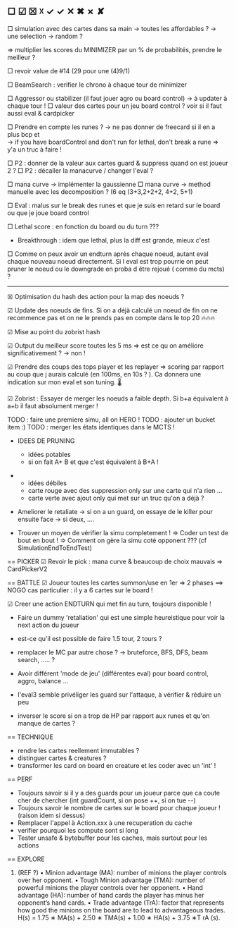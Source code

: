 □ ☑  ☒  ☓  ✓  ✓  ✕  ✖  ✗  ✘ 
------------------------------------------

□ simulation avec des cartes dans sa main
	-> toutes les affordables ?
	-> une selection
	-> random ?
	
  => multiplier les scores du MINIMIZER par un % de probabilités, prendre le meilleur ?

□ revoir value de #14 (29  pour une (4)9/1)

□ BeamSearch : verifier le chrono à chaque tour de minimizer

□ Aggressor ou stabilizer (il faut jouer agro ou board control) 
		-> à updater à chaque tour !
□ valeur des cartes pour un jeu board control ?
		voir si il faut aussi eval & cardpicker
		
		
□ Prendre en compte les runes ?
	-> ne pas donner de freecard si il en a plus bcp et  
	-> if you have boardControl and don't run for lethal, don't break a rune
	=> y'a un truc à faire !
	
□ P2 : donner de la valeur aux cartes guard & suppress quand on est joueur 2 ?
□ P2 : décaller la manacurve / changer l'eval ?

		
□ mana curve -> implémenter la gaussienne 
□ mana curve -> method manuelle avec les decomposition  ? (6 eq (3+3,2+2+2, 4+2, 5+1)
 
□ Eval : malus sur le break des runes et que je suis en retard sur le board ou que je joue board control

□ Lethal score : en fonction du board ou du turn ???
+ Breakthrough : idem que lethal, plus la diff est grande, mieux c'est


□ Comme on peux avoir un endturn après chaque noeud, autant eval chaque nouveau noeud directement. Si l eval est trop pourrie on peut pruner le noeud ou le downgrade en proba d être rejoué ( comme du mcts) ?


---------------------------------------------
☒ Optimisation du hash des action pour la map des noeuds ?

☑ Update des noeuds de fins.
Si on a déjà calculé un noeud de fin on ne recommence pas et on ne le prends pas en compte dans le top 20 🔥🔥🔥

☑ Mise au point du zobrist hash

☑ Output du meilleur score toutes les 5 ms => est ce qu on améliore significativement ? -> non !

☑ Prendre des coups des tops player et les replayer  => scoring par rapport au coup que j aurais calculé (en 100ms, en 10s ? ). Ca donnera une indication sur mon eval et son tuning. 🌡

☑ Zobrist : Essayer de merger les noeuds a faible depth.  Si b+a équivalent à a+b il faut absolument merger !









TODO : faire une premiere simu, all on HERO !
TODO : ajouter un bucket item :)
TODO : merger les états identiques dans le MCTS !

* IDEES DE PRUNING
	* idées potables
		
	- si on fait A+ B et que c'est équivalent à B+A !
-	
	* idées débiles
	
	- carte rouge avec des suppression only sur une carte qui n'a rien ...
	- carte verte avec ajout only qui met sur un truc qu'on a déjà ?
	
	


* Ameliorer le retaliate 
	-> si on a un guard, on essaye de le killer pour ensuite face
	-> si deux, ....
	
	
	
* Trouver un moyen de vérifier la simu completement !
	=> Coder un test de bout en bout ! 
	=> Comment on gère la simu coté opponent ??? (cf SimulationEndToEndTest)
	
== PICKER
☑ Revoir le pick : mana curve & beaucoup de choix mauvais
	=> CardPickerV2
	
== BATTLE
☑ Joueur toutes les cartes summon/use en 1er => 2 phases
  ==> NOGO cas particulier : il y a 6 cartes sur le board !
  
☑ Creer une action ENDTURN qui met fin au turn, toujours disponible !

* Faire un dummy 'retaliation' qui est une simple heureistique pour voir la next action du joueur

* est-ce qu'il est possible de faire 1.5 tour, 2 tours ?

* remplacer le MC par autre chose ?
    -> bruteforce, BFS, DFS, beam search, ..... ?

* Avoir différent 'mode de jeu' (différentes eval) pour board control, aggro, balance ...

* l'eval3 semble privéliger les guard sur l'attaque, à vérifier & réduire un peu    

* inverser le score si on a trop de HP par rapport aux runes et qu'on manque de cartes ?

== TECHNIQUE
* rendre les cartes reellement immutables ?
* distinguer cartes & creatures ?
* transformer les card on board en creature et les coder avec un 'int' !

== PERF
* Toujours savoir si il y a des guards pour un joueur parce que ca coute cher de chercher (int guardCount, si on pose ++, si on tue --) 
* Toujours savoir le nombre de cartes sur le board pour chaque joueur ! (raison idem si dessus)
* Remplacer l'appel à Action.xxx à une recuperation du cache
* verifier pourquoi les compute sont si long
* Tester unsafe & bytebuffer pour les caches, mais surtout pour les actions



== EXPLORE
1. (REF ?)
• Minion advantage (MA): number of minions the player controls over her opponent.
• Tough Minion advantage (TMA): number of powerful minions the player controls over her opponent.
• Hand advantage (HA): number of hand cards the player has minus her opponent’s hand cards.
• Trade advantage (TrA): factor that represents how good the minions on the board are to lead to
advantageous trades.
H(s) = 1.75 ∗ MA(s) + 2.50 ∗ TMA(s) + 1.00 ∗ HA(s) + 3.75 ∗T rA (s).

